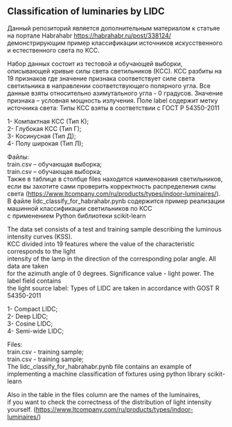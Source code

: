 ## Classification of luminaries by LIDC   
  
Данный репозиторий является дополнительным материалом к статьяе на портале Habrahabr https://habrahabr.ru/post/338124/   
демонстрирующим пример классификации источников искусственного и естественного света по КСС.  
  
  Набор данных состоит из тестовой и обучающей выборки, описывающей кривые силы света светильников (КСС).
КСС разбиты на 19 признаков где значение признака соответствует силе света светильника в направлении соответствующего полярного угла. Все данные взяты относительно азимутального угла - 0 градусов. Значение признака – условная мощность излучения.
Поле label содержит метку источника света:
Типы КСС взяты в соответствии с ГОСТ Р 54350-2011  
  
1- Компактная КСС (Тип К);    
2- Глубокая КСС (Тип Г);  
3- Косинусная (Тип Д);  
4- Полу широкая (Тип Л);  
  
Файлы:    
train.csv – обучающая выборка;  
train.csv – обучающая выборка;    
Также в таблице в столбце files находятся наименования светильников, если вы захотите
 сами проверить корректность распределения силы света (https://www.ltcompany.com/ru/products/types/indoor-luminaires/).
В файле lidc_classify_for_habrahabr.pynb содержится пример реализации машинной классификации светильников по КСС  
с применением Python библиотеки scikit-learn  
 
The data set consists of a test and training sample describing the luminous intensity curves (KSS).  
 KCC divided into 19 features where the value of the characteristic corresponds to the light   
 intensity of the lamp in the direction of the corresponding polar angle. All data are taken  
 for the azimuth angle of 0 degrees. Significance value - light power. The label field contains   
 the light source label: Types of LIDC are taken in accordance with GOST R 54350-2011
   
 1- Compact LIDC;  
 2- Deep LIDC;  
 3- Cosine LIDC;  
 4- Semi-wide LIDC; 
   
 Files:  
 train.csv - training sample;  
 train.csv - training sample;  
 The lidc_classify_for_habrahabr.pynb file contains an example of implementing a machine classification 
 of fixtures using python library scikit-learn  
 
 Also in the table in the files column are the names of the luminaires,  
 if you want to check the correctness of the distribution of light intensity   
 yourself. (https://www.ltcompany.com/ru/products/types/indoor-luminaires/)
